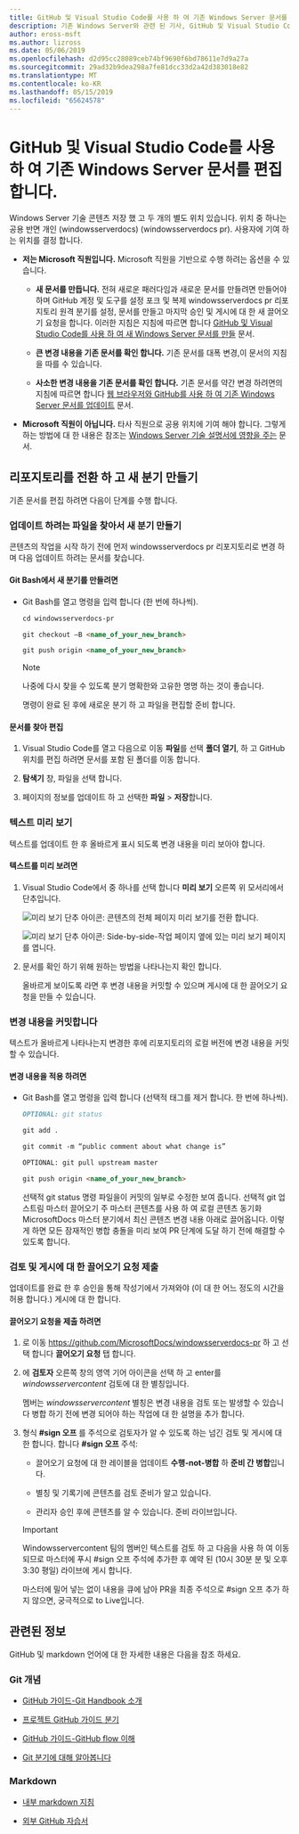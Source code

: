 ```yaml
---
title: GitHub 및 Visual Studio Code를 사용 하 여 기존 Windows Server 문서를 편집 합니다.
description: 기존 Windows Server와 관련 된 기사, GitHub 및 Visual Studio Code를 사용 하 여 Microsoft 직원으로 편집 하는 방법.
author: eross-msft
ms.author: lizross
ms.date: 05/06/2019
ms.openlocfilehash: d2d95cc28089ceb74bf9690f6bd78611e7d9a27a
ms.sourcegitcommit: 29ad32b9dea298a7fe81dcc33d2a42d383018e82
ms.translationtype: MT
ms.contentlocale: ko-KR
ms.lasthandoff: 05/15/2019
ms.locfileid: "65624578"
---
```

# <a name="edit-an-existing-windows-server-article-using-github-and-visual-studio-code"></a>GitHub 및 Visual Studio Code를 사용 하 여 기존 Windows Server 문서를 편집 합니다.

Windows Server 기술 콘텐츠 저장 했 고 두 개의 별도 위치 있습니다. 위치 중 하나는 공용 반면 개인 (windowsserverdocs) (windowsserverdocs pr). 사용자에 기여 하는 위치를 결정 합니다.

- **저는 Microsoft 직원입니다.** Microsoft 직원을 기반으로 수행 하려는 옵션을 수 있습니다.

    - **새 문서를 만듭니다.** 전혀 새로운 패러다임과 새로운 문서를 만들려면 만들어야 하며 GitHub 계정 및 도구를 설정 포크 및 복제 windowsserverdocs pr 리포지토리 원격 분기를 설정, 문서를 만들고 마지막 승인 및 게시에 대 한 새 끌어오기 요청을 합니다. 이러한 지침은 지침에 따르면 합니다 [GitHub 및 Visual Studio Code를 사용 하 여 새 Windows Server 문서를 만들](create-new-using-github.md) 문서.

    - **큰 변경 내용을 기존 문서를 확인 합니다.** 기존 문서를 대폭 변경,이 문서의 지침을 따를 수 있습니다.

    - **사소한 변경 내용을 기존 문서를 확인 합니다.** 기존 문서를 약간 변경 하려면의 지침에 따르면 합니다 [웹 브라우저와 GitHub를 사용 하 여 기존 Windows Server 문서를 업데이트](github-browser-updates.md) 문서.

- **Microsoft 직원이 아닙니다.** 타사 직원으로 공용 위치에 기여 해야 합니다. 그렇게 하는 방법에 대 한 내용은 참조는 [Windows Server 기술 설명서에 영향을 주는](https://github.com/MicrosoftDocs/windowsserverdocs/blob/master/CONTRIBUTING.md) 문서.

## <a name="switch-your-repo-and-create-a-new-branch"></a>리포지토리를 전환 하 고 새 분기 만들기

기존 문서를 편집 하려면 다음이 단계를 수행 합니다.

### <a name="create-a-new-branch-and-locate-the-file-you-want-to-update"></a>업데이트 하려는 파일을 찾아서 새 분기 만들기

콘텐츠의 작업을 시작 하기 전에 먼저 windowsserverdocs pr 리포지토리로 변경 하며 다음 업데이트 하려는 문서를 찾습니다.

#### <a name="to-create-a-new-branch-in-git-bash"></a>Git Bash에서 새 분기를 만들려면

- Git Bash를 열고 명령을 입력 합니다 (한 번에 하나씩).

    ```markdown
    cd windowsserverdocs-pr

    git checkout –B <name_of_your_new_branch>

    git push origin <name_of_your_new_branch>
    ```

    >[!Note]
    >나중에 다시 찾을 수 있도록 분기 명확한와 고유한 명명 하는 것이 좋습니다.

    명령이 완료 된 후에 새로운 분기 하 고 파일을 편집할 준비 합니다.

#### <a name="to-locate-your-article-and-make-your-edits"></a>문서를 찾아 편집

1. Visual Studio Code를 열고 다음으로 이동 **파일**를 선택 **폴더 열기**, 하 고 GitHub 위치를 편집 하려면 문서를 포함 된 폴더를 이동 합니다.

2. **탐색기** 창, 파일을 선택 합니다.

3. 페이지의 정보를 업데이트 하 고 선택한 **파일** > **저장**합니다.

### <a name="preview-your-text"></a>텍스트 미리 보기

텍스트를 업데이트 한 후 올바르게 표시 되도록 변경 내용을 미리 보아야 합니다.

#### <a name="to-preview-your-text"></a>텍스트를 미리 보려면

1. Visual Studio Code에서 중 하나를 선택 합니다 **미리 보기** 오른쪽 위 모서리에서 단추입니다.

    ![미리 보기 단추 아이콘](media/create-new-using-github/preview-button-full-page.png): 콘텐츠의 전체 페이지 미리 보기를 전환 합니다.

    ![미리 보기 단추 아이콘](media/create-new-using-github/preview-button-side-by-side.png): Side-by-side-작업 페이지 옆에 있는 미리 보기 페이지를 엽니다.

2. 문서를 확인 하기 위해 원하는 방법을 나타나는지 확인 합니다.

    올바르게 보이도록 라면 후 변경 내용을 커밋할 수 있으며 게시에 대 한 끌어오기 요청을 만들 수 있습니다.

### <a name="commit-your-changes"></a>변경 내용을 커밋합니다

텍스트가 올바르게 나타나는지 변경한 후에 리포지토리의 로컬 버전에 변경 내용을 커밋할 수 있습니다.

#### <a name="to-commit-your-changes"></a>변경 내용을 적용 하려면

- Git Bash를 열고 명령을 입력 합니다 (선택적 태그를 제거 합니다. 한 번에 하나씩).

    ```markdown
    OPTIONAL: git status

    git add .

    git commit -m “public comment about what change is”

    OPTIONAL: git pull upstream master

    git push origin <name_of_your_new_branch>

    ```

    선택적 git status 명령 파일을이 커밋의 일부로 수정한 보여 줍니다. 선택적 git 업스트림 마스터 끌어오기 주 마스터 콘텐츠를 사용 하 여 로컬 콘텐츠 동기화 MicrosoftDocs 마스터 분기에서 최신 콘텐츠 변경 내용 아래로 끌어옵니다. 이렇게 하면 모든 잠재적인 병합 충돌을 미리 보여 PR 단계에 도달 하기 전에 해결할 수 있도록 합니다.

### <a name="submit-a-pull-request-for-review-and-publication"></a>검토 및 게시에 대 한 끌어오기 요청 제출

업데이트를 완료 한 후 승인을 통해 작성기에서 가져와야 (이 대 한 어느 정도의 시간을 허용 합니다.) 게시에 대 한 합니다.

#### <a name="to-submit-your-pull-request"></a>끌어오기 요청을 제출 하려면

1. 로 이동 https://github.com/MicrosoftDocs/windowsserverdocs-pr 하 고 선택 합니다 **끌어오기 요청** 탭 합니다.

2. 에 **검토자** 오른쪽 창의 영역 기어 아이콘을 선택 하 고 enter를 _windowsservercontent_ 검토에 대 한 별칭입니다.

    멤버는 _windowsservercontent_ 별칭은 변경 내용을 검토 또는 발생할 수 있습니다 병합 하기 전에 변경 되어야 하는 작업에 대 한 설명을 추가 합니다.

3. 형식 **#sign 오프** 를 주석으로 검토자가 알 수 있도록 하는 넘긴 검토 및 게시에 대 한 합니다. 합니다 **#sign 오프** 주석:

    - 끌어오기 요청에 대 한 레이블을 업데이트 **수행-not-병합** 하 **준비 간 병합**입니다.

    - 별칭 및 기록기에 콘텐츠를 검토 준비가 알고 있습니다.

    - 관리자 승인 후에 콘텐츠를 알 수 있습니다. 준비 라이브입니다.

    >[!Important]
    >Windowsservercontent 팀의 멤버인 텍스트를 검토 하 고 다음을 사용 하 여 이동 되므로 마스터에 푸시 #sign 오프 주석에 추가한 후 예약 된 (10시 30분 분 및 오후 3:30 평일) 라이브에 게시 합니다.
    >
    >마스터에 밀어 넣는 없이 내용을 큐에 남아 PR을 최종 주석으로 #sign 오프 추가 하지 않으면, 궁극적으로 to Live입니다.

## <a name="related-information"></a>관련된 정보

GitHub 및 markdown 언어에 대 한 자세한 내용은 다음을 참조 하세요.

### <a name="git-concepts"></a>Git 개념

- [GitHub 가이드-Git Handbook 소개](https://guides.github.com/introduction/git-handbook/)

- [프로젝트 GitHub 가이드 분기](https://guides.github.com/activities/forking/)

- [GitHub 가이드-GitHub flow 이해](https://guides.github.com/introduction/flow/)

- [Git 분기에 대해 알아봅니다](https://learngitbranching.js.org/ (그려보는 적합!))

### <a name="markdown"></a>Markdown

- [내부 markdown 지침](https://review.docs.microsoft.com/help/contribute/markdown-reference?branch=master)

- [외부 GitHub 자습서](https://www.markdowntutorial.com/)